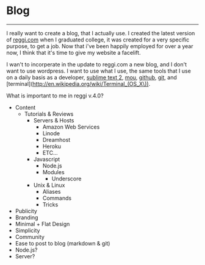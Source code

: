 # Blog

---

I really want to create a blog, that I actually use. I created the latest version of [reggi.com](http://reggi.com) when I graduated college, it was created for a very specific purpose, to get a job. Now that i've been happily employed for over a year now, I think that it's time to give my website a facelift.

I wan't to incorperate in the update to reggi.com a new blog, and I don't want to use wordpress. I want to use what I use, the same tools that I use on a daily basis as a developer, [sublime text 2](http://www.sublimetext.com/2), [mou](http://mouapp.com/), [github](https://github.com/), [git](http://git-scm.com/), and [terminal](http://en.wikipedia.org/wiki/Terminal_(OS_X\)).

What is important to me in reggi v.4.0?

* Content
    * Tutorials & Reviews
        * Servers & Hosts
            * Amazon Web Services
            * Linode
            * Dreamhost
            * Heroku
            * ETC...
        * Javascript
            * Node.js
            * Modules
                * Underscore
        * Unix & Linux
            * Aliases
            * Commands
            * Tricks
* Publicity
* Branding
* Minimal + Flat Design
* Simplicity
* Community
* Ease to post to blog (markdown & git)
* Node.js?
* Server?
